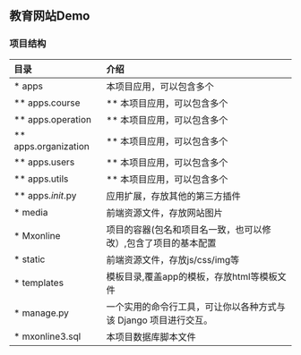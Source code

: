 **教育网站Demo**
--------------------------------------------------------------------------------------------------------
### 项目结构
|目录                         |介绍                                                                     |
|:------                      |:--------------------                                                    |
|* apps                       |本项目应用，可以包含多个                                                 |
|** apps.course               |** 本项目应用，可以包含多个                                             | 
|** apps.operation            |** 本项目应用，可以包含多个                                             |
|** apps.organization         |** 本项目应用，可以包含多个                                             |
|** apps.users                |** 本项目应用，可以包含多个                                             |
|** apps.utils                |** 本项目应用，可以包含多个                                             | 
|** apps._init_.py            |应用扩展，存放其他的第三方插件                                           |
|* media                      |前端资源文件，存放网站图片                                               |
|* Mxonline                   |项目的容器(包名和项目名一致，也可以修改）,包含了项目的基本配置           |
|* static                     |前端资源文件，存放js/css/img等                                           |
|* templates                  |模板目录,覆盖app的模板，存放html等模板文件                               |
|* manage.py                  |一个实用的命令行工具，可让你以各种方式与该 Django 项目进行交互。         |
|* mxonline3.sql              |本项目数据库脚本文件                                                     |




